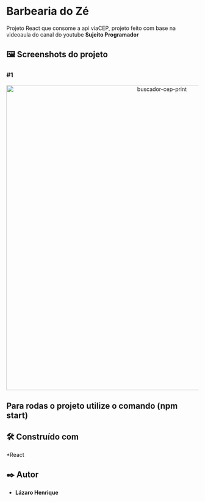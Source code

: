 # Barbearia do Zé

Projeto React que consome a api viaCEP, projeto feito com base na videoaula do canal do youtube **Sujeito Programador**

## 🖼 Screenshots do projeto

### #1
<p align="center">
  <img align="center" src="https://user-images.githubusercontent.com/78514404/235199507-8be3faf2-4b54-4ae8-a2be-072fe3b6f539.PNG" alt="buscador-cep-print" width="800"/>
</p>

## Para rodas o projeto utilize o comando (**npm start**) 

## 🛠️ Construído com

*React

## ✒️ Autor

* **Lázaro Henrique** 
